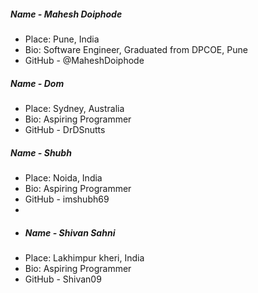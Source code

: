 ##### Name - Mahesh Doiphode
- Place: Pune, India
- Bio: Software Engineer, Graduated from DPCOE, Pune
- GitHub - @MaheshDoiphode

##### Name - Dom
- Place: Sydney, Australia
- Bio: Aspiring Programmer
- GitHub - DrDSnutts

##### Name - Shubh
- Place: Noida, India
- Bio: Aspiring Programmer
- GitHub - imshubh69
- 
- ##### Name - Shivan Sahni
- Place: Lakhimpur kheri, India
- Bio: Aspiring Programmer
- GitHub - Shivan09
